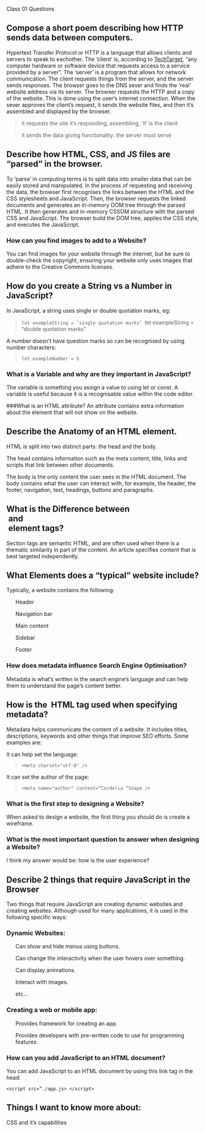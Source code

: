 Class 01 Questions

## Compose a short poem describing how HTTP sends data between computers.

Hypertext Transfer Protocol or HTTP is a language that allows clients and servers to speak to eachother. The ‘client’ is, according to [TechTarget](https://www.techtarget.com/searchenterprisedesktop/definition/client), “any computer hardware or software device that requests access to a service provided by a server”. The ‘server’ is a program that allows for network communication. The client requests things from the server, and the server sends responses. The browser goes to the DNS sever and finds the ‘real’ website address via its server. The browser requests the HTTP and a copy of the website. This is done using the user’s internet connection. When the sever approves the client’s request, it sends the website files, and then it’s assembled and displayed by the browser.

> it requests the site
> it’s responding, assembling,
> ’it’ is the client

> it sends the data
> giving functionality:
> the server must serve

## Describe how HTML, CSS, and JS files are “parsed” in the browser.

To ‘parse’ in computing terms is to split data into smaller data that can be easily stored and manipulated. In the process of requesting and receiving the data, the browser first recognises the links between the HTML and the CSS stylesheets and JavaScript. Then, the browser requests the linked documents and generates an in-memory DOM tree through the parsed HTML. It then generates and in-memory CSSOM structure with the parsed CSS and JavaScript. The browser build the DOM tree, applies the CSS style, and executes the JavaScript.

### How can you find images to add to a Website?

You can find images for your website through the internet, but be sure to double-check the copyright, ensuring your website only uses images that adhere to the Creative Commons licenses.

## How do you create a String vs a Number in JavaScript?

In JavaScript, a string uses single or double quotation marks, eg:

> `let exampleString = ’single quotation marks’
`let exampleString = “double quotation marks”

A number doesn’t have question marks so can be recognised by using number characters:

> `let exampleNumber = 5`

### What is a Variable and why are they important in JavaScript?

The variable is something you assign a value to using let or const. A variable is useful because it is a recognisable value within the code editor.

###What is an HTML attribute?
An attribute contains extra information about the element that will not show on the website.

## Describe the Anatomy of an HTML element.

HTML is split into two distinct parts: the head and the body.

The head contains information such as the meta content, title, links and scripts that link between other documents.

The body is the only content the user sees in the HTML document. The body contains what the user can interact with, for example, the header, the footer, navigation, text, headings, buttons and paragraphs.

## What is the Difference between <article> and <section> element tags?

Section tags are semantic HTML, and are often used when there is a thematic similarity in part of the content. An article specifies content that is best targeted independently.

## What Elements does a “typical” website include?

Typically, a website contains the following:

<ul>Header</ul>
<ul>Navigation bar</ul>
<ul>Main content</ul>
<ul>Sidebar</ul>
<ul>Footer</ul>

### How does metadata influence Search Engine Optimisation?

Metadata is what’s written in the search engine’s language and can help them to understand the page’s content better.

## How is the <meta> HTML tag used when specifying metadata?

Metadata helps communicate the content of a website. It includes titles, descriptions, keywords and other things that improve SEO efforts. Some examples are:

It can help set the language:

> `<meta charset="utf-8" />`

It can set the author of the page:

> `<meta name="author" content=“Cordelia “Snape />`

### What is the first step to designing a Website?

When asked to design a website, the first thing you should do is create a wireframe.

### What is the most important question to answer when designing a Website?

I think my answer would be: how is the user experience?

## Describe 2 things that require JavaScript in the Browser

Two things that require JavaScript are creating dynamic websites and creating websites. Although used for many applications, it is used in the following specific ways:

### Dynamic Websites:

<ul>Can show and hide menus using buttons.</ul>
<ul>Can change the interactivity when the user hovers over something.</ul>
<ul>Can display animations.</ul>
<ul>Interact with images.</ul>
<ul>etc…</ul>

### Creating a web or mobile app:

<ul>Provides framework for creating an app.</ul>
<ul>Provides developers with pre-written code to use for programming features.</ul>

### How can you add JavaScript to an HTML document?

You can add JavaScript to an HTML document by using this link tag in the head:

`<script src=“./app.js> </script>`

## Things I want to know more about:

CSS and it’s capabilities
